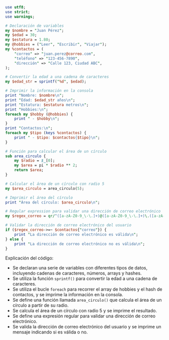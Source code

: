 ```perl
use utf8;
use strict;
use warnings;

# Declaración de variables
my $nombre = "Juan Pérez";
my $edad = 30;
my $estatura = 1.80;
my @hobbies = ("Leer", "Escribir", "Viajar");
my %contactos = (
    "correo" => "juan.perez@correo.com",
    "teléfono" => "123-456-7890",
    "dirección" => "Calle 123, Ciudad ABC",
);

# Convertir la edad a una cadena de caracteres
my $edad_str = sprintf("%d", $edad);

# Imprimir la información en la consola
print "Nombre: $nombre\n";
print "Edad: $edad_str años\n";
print "Estatura: $estatura metros\n";
print "Hobbies:\n";
foreach my $hobby (@hobbies) {
    print " - $hobby\n";
}
print "Contactos:\n";
foreach my $tipo (keys %contactos) {
    print " - $tipo: $contactos{$tipo}\n";
}

# Función para calcular el área de un círculo
sub area_circulo {
    my $radio = $_[0];
    my $area = pi * $radio ** 2;
    return $area;
}

# Calcular el área de un círculo con radio 5
my $area_circulo = area_circulo(5);

# Imprimir el área del círculo
print "Área del círculo: $area_circulo\n";

# Regular expression para validar una dirección de correo electrónico
my $regex_correo = qr/^([a-zA-Z0-9_\-\.]+)@([a-zA-Z0-9_\-\.]+)\.([a-zA-Z]{2,5})$/;

# Validar la dirección de correo electrónico del usuario
if ($regex_correo->=~ $contactos{"correo"}) {
    print "La dirección de correo electrónico es válida\n";
} else {
    print "La dirección de correo electrónico no es válida\n";
}
```

Explicación del código:

* Se declaran una serie de variables con diferentes tipos de datos, incluyendo cadenas de caracteres, números, arrays y hashes.
* Se utiliza la función `sprintf()` para convertir la edad a una cadena de caracteres.
* Se utiliza el bucle `foreach` para recorrer el array de hobbies y el hash de contactos, y se imprime la información en la consola.
* Se define una función llamada `area_circulo()` que calcula el área de un círculo a partir de su radio.
* Se calcula el área de un círculo con radio 5 y se imprime el resultado.
* Se define una expresión regular para validar una dirección de correo electrónico.
* Se valida la dirección de correo electrónico del usuario y se imprime un mensaje indicando si es válida o no.